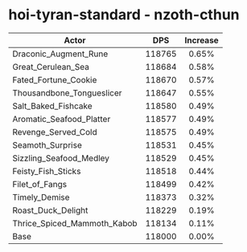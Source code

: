 # hoi-tyran-standard - nzoth-cthun
| Actor | DPS | Increase |
|---|:---:|:---:|
|Draconic_Augment_Rune|118765|0.65%|
|Great_Cerulean_Sea|118684|0.58%|
|Fated_Fortune_Cookie|118670|0.57%|
|Thousandbone_Tongueslicer|118647|0.55%|
|Salt_Baked_Fishcake|118580|0.49%|
|Aromatic_Seafood_Platter|118577|0.49%|
|Revenge_Served_Cold|118575|0.49%|
|Seamoth_Surprise|118531|0.45%|
|Sizzling_Seafood_Medley|118529|0.45%|
|Feisty_Fish_Sticks|118518|0.44%|
|Filet_of_Fangs|118499|0.42%|
|Timely_Demise|118373|0.32%|
|Roast_Duck_Delight|118229|0.19%|
|Thrice_Spiced_Mammoth_Kabob|118134|0.11%|
|Base|118000|0.00%|
